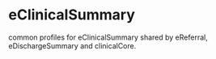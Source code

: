 # eClinicalSummary
common profiles for eClinicalSummary shared by eReferral, eDischargeSummary and clinicalCore.
